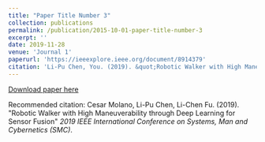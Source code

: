 ```yaml
---
title: "Paper Title Number 3"
collection: publications
permalink: /publication/2015-10-01-paper-title-number-3
excerpt: ''
date: 2019-11-28
venue: 'Journal 1'
paperurl: 'https://ieeexplore.ieee.org/document/8914379'
citation: 'Li-Pu Chen, You. (2019). &quot;Robotic Walker with High Maneuverability through Deep Learning for Sensor Fusion.&quot; <i>IEEE SMC</i>. 1(3).'
---
```


[Download paper here](https://ieeexplore.ieee.org/document/8914379)

Recommended citation: Cesar Molano, Li-Pu Chen, Li-Chen Fu. (2019). "Robotic Walker with High Maneuverability through Deep Learning for Sensor Fusion" <i>2019 IEEE International Conference on Systems, Man and Cybernetics (SMC)</i>. 